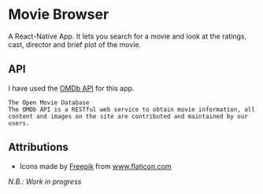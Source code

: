 # Movie Browser

A React-Native App. It lets you search for a movie and look at the ratings, cast, director and brief plot of the movie.

## API
I have used the [OMDb API](http://www.omdbapi.com/) for this app.
```
The Open Movie Database
The OMDb API is a RESTful web service to obtain movie information, all content and images on the site are contributed and maintained by our users.
```
## Attributions

- Icons made by <a href="https://www.flaticon.com/authors/freepik" title="Freepik">Freepik</a> from <a href="https://www.flaticon.com/" title="Flaticon"> www.flaticon.com</a>

_N.B.: Work in progress_
